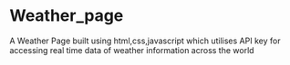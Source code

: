 # Weather_page
A Weather Page built using html,css,javascript which utilises API key for accessing real time data of weather information across the world

